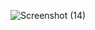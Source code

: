 ![Screenshot (14)](https://user-images.githubusercontent.com/84664072/119257711-b0f01000-bbf0-11eb-9073-8a2941b2cd19.png)
